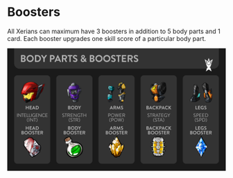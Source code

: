 # Boosters

All Xerians can maximum have 3 boosters in addition to 5 body parts and 1 card. Each booster upgrades one skill score of a particular body part.

![](<../.gitbook/assets/boosters & body parts.png>)
